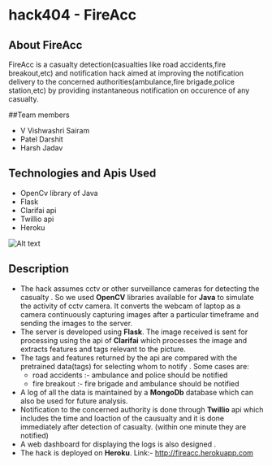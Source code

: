 # hack404 - FireAcc

## About FireAcc
FireAcc is a casualty detection(casualties like road accidents,fire breakout,etc) and notification hack aimed at improving the notification delivery to the concerned authorities(ambulance,fire brigade,police station,etc) by providing instantaneous notification on occurence of any casualty.
  
##Team members
- V Vishwashri Sairam
- Patel Darshit
- Harsh Jadav
  
## Technologies and Apis Used
- OpenCv library of Java
- Flask
- Clarifai api
- Twillio api
- Heroku 
  
![Alt text](/static/images/fireacc.jpg?raw=true "Optional Title")

## Description 
- The hack assumes cctv or other surveillance cameras for detecting the casualty . So we used **OpenCV** libraries available for **Java** to simulate
the activity of cctv camera. It converts the webcam of laptop as a camera continuously capturing images after a particular timeframe and 
sending the images to the server.
- The server is developed using  **Flask**. The image received is sent for processing using the api of **Clarifai** which  processes the 
image and extracts features and tags relevant to the picture.
- The tags and features returned by the api are compared with the pretrained data(tags) for selecting whom to notify . Some cases are:
    * road accidents :- ambulance and police should be notified
    * fire breakout :- fire brigade and ambulance should be notified
- A log of all the data is maintained by a **MongoDb** database which can also be used for future analysis.
- Notification  to the concerned authority is done through **Twillio** api which includes the time and loaction of the causualty and it is done immediately after detection of casualty. (within one minute they are notified)
- A web dashboard for displaying the logs is also designed .
- The hack is deployed on **Heroku**. Link:- http://fireacc.herokuapp.com
